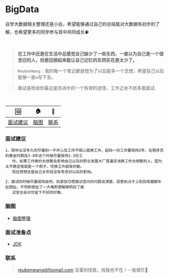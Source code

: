# BigData
自学大数据相关整理还是小白，希望能够通过自己的总结能对大数据有初步的了解，也希望更多的同学参与其中共同成长⛽️


<br>

 > **在工作中还是在生活中总感觉自己缺少了一些东西，一直以为自己是一个很念旧的人，但是回想起来能让自己记忆的东西实在是太少了。**
 
 > `ReubenWang`：我的每一个笔记都是想为了以后能多一个念想，希望自己以后能够一直✊写下去。
 
 > 面试是检验你最近是否进步的一个有效的途径，工作之余不妨多面面试.
 
<br/>

|🆔|🏠|📮
| :--------:|:--------:|:--------:|
|[面试建议](#面试建议) |[脑图](#脑图) |[联系](#联系) |

### 面试建议
    1、刚毕业没多久的尽量别一不开心及工作不顺心就换工作，起码一份工作要保持2年，在程序员的黄金时期及3-4年这个时候尽量保持1-2份工
       作，如果工作换的太频繁会影响自己以后的职业发展大厂普遍忌讳换工作太频繁的人。因为太不稳定我就是一个例子，哎换工作就有的勤，
       现在想想还是自己太年轻没有考虑对以后的影响。
       
    2、面试的时候尽量保持自然，别紧张😓把面试官问的问题说清楚，回答到点子上别拐弯磨脚东扯西扯。不然即使扯了一大堆即使解释明白了面
       试官也会对你留下不好的印象。
    
### 脑图
 - [脑图整理](https://www.processon.com/view/link/5e8b45f6e4b0bf3ebcfbd156)    

### 面试准备点

 - [JDK](https://github.com/luobotiantang/BigData/blob/master/md/JDK.md)
 


### 联系

> reubenwang@foxmail.com
> 没事别找我，找我也不在！--我很忙🦆